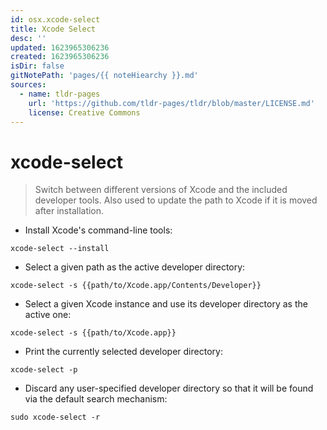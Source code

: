 ```yaml
---
id: osx.xcode-select
title: Xcode Select
desc: ''
updated: 1623965306236
created: 1623965306236
isDir: false
gitNotePath: 'pages/{{ noteHiearchy }}.md'
sources:
  - name: tldr-pages
    url: 'https://github.com/tldr-pages/tldr/blob/master/LICENSE.md'
    license: Creative Commons
---
```

# xcode-select

> Switch between different versions of Xcode and the included developer tools.
> Also used to update the path to Xcode if it is moved after installation.

- Install Xcode's command-line tools:

`xcode-select --install`

- Select a given path as the active developer directory:

`xcode-select -s {{path/to/Xcode.app/Contents/Developer}}`

- Select a given Xcode instance and use its developer directory as the active one:

`xcode-select -s {{path/to/Xcode.app}}`

- Print the currently selected developer directory:

`xcode-select -p`

- Discard any user-specified developer directory so that it will be found via the default search mechanism:

`sudo xcode-select -r`

